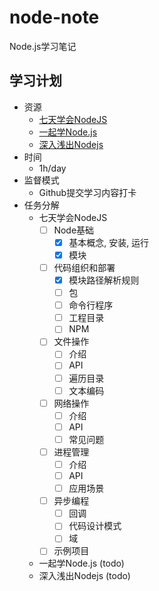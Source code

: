 # node-note
Node.js学习笔记

## 学习计划

* 资源
    - [七天学会NodeJS](https://www.lvtao.net/content/book/node.js.htm)
    - [一起学Node.js](https://github.com/nswbmw/N-blog)
    - [深入浅出Nodejs](https://book.douban.com/subject/25768396/)
* 时间
    - 1h/day
* 监督模式
    - Github提交学习内容打卡
* 任务分解
    - 七天学会NodeJS
        - [ ] Node基础
            - [x] 基本概念, 安装, 运行
            - [x] 模块
        - [ ] 代码组织和部署
            - [x] 模块路径解析规则
            - [ ] 包
            - [ ] 命令行程序
            - [ ] 工程目录
            - [ ] NPM
        - [ ] 文件操作
            - [ ] 介绍
            - [ ] API
            - [ ] 遍历目录
            - [ ] 文本编码
        - [ ] 网络操作
            - [ ] 介绍
            - [ ] API
            - [ ] 常见问题
        - [ ] 进程管理
            - [ ] 介绍
            - [ ] API
            - [ ] 应用场景
        - [ ] 异步编程
            - [ ] 回调
            - [ ] 代码设计模式
            - [ ] 域
        - [ ] 示例项目
    - 一起学Node.js (todo)
    - 深入浅出Nodejs (todo)
